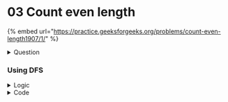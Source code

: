 # 03 Count even length

{% embed url="https://practice.geeksforgeeks.org/problems/count-even-length1907/1/" %}

<details>

<summary>Question</summary>

Given a number n, find the count of all binary sequences of length `2n` such that the sum of the first n bits is the same as the sum of the last `n` bits.\
&#x20;

**Example:**

```
Input: n = 2
Output: 6
Explanation: There are 6 sequences of length 
2*n, the sequences are 0101, 0110, 1010, 1001, 
0000 and 1111.
```

**Example:**

```
Input: n = 1
Output: 2
Explanation: There are 2 sequences of length 
2*n, the sequence are 00 and 11.
```

&#x20;

**Your Task:**\
You don't need to read or print anything. Your task is to complete the function **compute\_value()** which takes n as the input parameter and returns the count of all binary sequences of length `2*n` such that the sum of the first n bits is the same as the sum of the last n bits modulo $$10^9 + 7$$.\
&#x20;

**Expected Time Complexity:** $$O(n \times \log n)$$\
**Expected Space Complexity:**  $$O(1)$$****

**Constraints:**

$$1 \le n \le10^5$$

</details>

### Using DFS

<details>

<summary>Logic</summary>

From the left and the right end, there are 4 possible values that can be inserted:

0 0&#x20;

0 1&#x20;

1 0

&#x20;1 1

After insertion of each of these combinations, the left sum and right sum vary.&#x20;

Try all these 4 combinations and when the required size has been satisfied; check if the left and right sum are equal.&#x20;

If so, count it in else ignore it.&#x20;

</details>

<details>

<summary>Code</summary>

```cpp
int res = 0;
void getCount(int leftSum, int rightSum, int p1, int p2) {
    if(p1 > p2) {
        res += leftSum == rightSum;
        return;
    }
    
    // 0 0
    getCount(leftSum, rightSum, p1 + 1, p2 - 1);
    // 0 1
    getCount(leftSum, rightSum + 1, p1 + 1, p2 - 1);
    // 1 0
    getCount(leftSum + 1, rightSum, p1 + 1, p2 - 1);
    // 1 1
    getCount(leftSum + 1, rightSum + 1, p1 + 1, p2 - 1);
}

int compute_value(int n)
{
    getCount(0, 0, 0, 2 * n - 1);
    return res;
}
```

</details>
